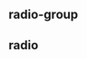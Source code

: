 ## radio-group

<!-- UTSCOMJSON.radio-group.description -->

<!-- UTSCOMJSON.radio-group.compatibility -->

<!-- UTSCOMJSON.radio-group.attribute -->

<!-- UTSCOMJSON.radio-group.event -->

<!-- UTSCOMJSON.radio-group.component_type-->

<!-- UTSCOMJSON.radio-group.children -->

<!-- UTSCOMJSON.radio-group.example -->

<!-- UTSCOMJSON.radio-group.reference -->


## radio

<!-- UTSCOMJSON.radio.description -->

<!-- UTSCOMJSON.radio.compatibility -->

<!-- UTSCOMJSON.radio.attribute -->

<!-- UTSCOMJSON.radio.event -->

<!-- UTSCOMJSON.radio.component_type-->

<!-- UTSCOMJSON.radio.children -->

<!-- UTSCOMJSON.radio.example -->

<!-- UTSCOMJSON.radio.reference -->
